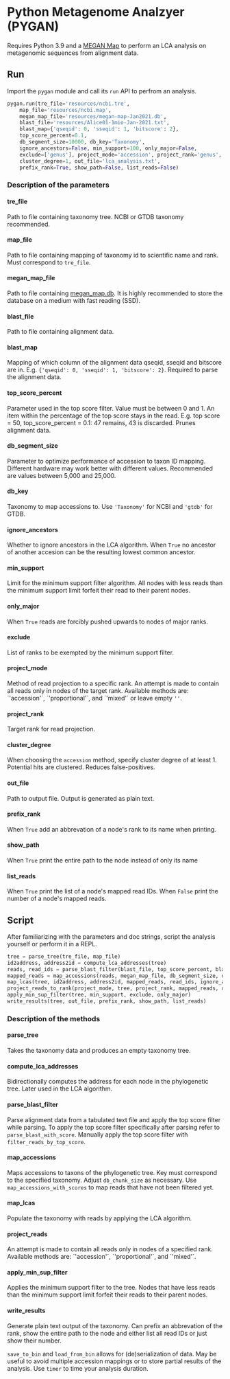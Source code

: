 # Python Metagenome Analzyer (PYGAN)

Requires Python 3.9 and a [MEGAN Map](https://software-ab.informatik.uni-tuebingen.de/download/megan6/welcome.html) to perform an LCA analysis on metagenomic sequences from alignment data.

## Run

Import the `pygan` module and call its `run` API to perfrom an analysis. 

```Python
pygan.run(tre_file='resources/ncbi.tre',
    map_file='resources/ncbi.map',
    megan_map_file='resources/megan-map-Jan2021.db',
    blast_file='resources/Alice01-1mio-Jan-2021.txt',
    blast_map={'qseqid': 0, 'sseqid': 1, 'bitscore': 2},
    top_score_percent=0.1,
    db_segment_size=10000, db_key='Taxonomy',
    ignore_ancestors=False, min_support=100, only_major=False,
    exclude=['genus'], project_mode='accession', project_rank='genus',
    cluster_degree=1, out_file='lca_analysis.txt',
    prefix_rank=True, show_path=False, list_reads=False)
```

### Description of the parameters

#### tre_file

Path to file containing taxonomy tree. NCBI or GTDB taxonomy recommended. 

#### map_file

Path to file containing mapping of taxonomy id to scientific name and rank. Must correspond to `tre_file`.

#### megan_map_file

Path to file containing [megan_map.db](https://software-ab.informatik.uni-tuebingen.de/download/megan6/welcome.html). It is highly recommended to store the database on a medium with fast reading (SSD).

#### blast_file

Path to file containing alignment data.

#### blast_map

Mapping of which column of the alignment data qseqid, sseqid and bitscore are in. E.g. `{'qseqid': 0, 'sseqid': 1, 'bitscore': 2}`. Required to parse the alignment data.

#### top_score_percent

Parameter used in the top score filter. Value must be between 0 and 1. An item within the percentage of the top score stays in the read. E.g. top score = 50, top_score_percent = 0.1: 47 remains, 43 is discarded. Prunes alignment data.

#### db_segment_size

Parameter to optimize performance of accession to taxon ID mapping. Different hardware may work better with different values. Recommended are values between 5,000 and 25,000.

#### db_key

Taxonomy to map accessions to. Use `'Taxonomy'` for NCBI and `'gtdb'` for GTDB.

#### ignore_ancestors

Whether to ignore ancestors in the LCA algorithm. When `True` no ancestor of another accesion can be the resulting lowest common ancestor.

#### min_support

Limit for the minimum support filter algorithm. All nodes with less reads than the minimum support limit forfeit their read to their parent nodes.

#### only_major

When `True` reads are forcibly pushed upwards to nodes of major ranks.

#### exclude

List of ranks to be exempted by the minimum support filter.

#### project_mode

Method of read projection to a specific rank. An attempt is made to contain all reads only in nodes of the target rank. Available methods are: ´'accession'´, ´'proportional'´, and ´'mixed'´ or leave empty `''`.

#### project_rank

Target rank for read projection.

#### cluster_degree

When choosing the `accession` method, specify cluster degree of at least 1. Potential hits are clustered. Reduces false-positives.

#### out_file

Path to output file. Output is generated as plain text.

#### prefix_rank

When `True` add an abbrevation of a node's rank to its name when printing.

#### show_path

When `True` print the entire path to the node instead of only its name

#### list_reads

When `True` print the list of a node's mapped read IDs. When `False` print the number of a node's mapped reads.


## Script

After familiarizing with the parameters and doc strings, script the analysis yourself or perform it in a REPL.

```Python
tree = parse_tree(tre_file, map_file)
id2address, address2id = compute_lca_addresses(tree)
reads, read_ids = parse_blast_filter(blast_file, top_score_percent, blast_map)
mapped_reads = map_accessions(reads, megan_map_file, db_segment_size, db_key)
map_lcas(tree, id2address, address2id, mapped_reads, read_ids, ignore_ancestors)
project_reads_to_rank(project_mode, tree, project_rank, mapped_reads, read_ids, cluster_degree)
apply_min_sup_filter(tree, min_support, exclude, only_major)
write_results(tree, out_file, prefix_rank, show_path, list_reads)
```

### Description of the methods

#### parse_tree

Takes the taxonomy data and produces an empty taxonomy tree.

#### compute_lca_addresses

Bidirectionally computes the address for each node in the phylogenetic tree. Later used in the LCA algorithm.

#### parse_blast_filter

Parse alignment data from a tabulated text file and apply the top score filter while parsing. To apply the top score filter specifically after parsing refer to `parse_blast_with_score`. Manually apply the top score filter with `filter_reads_by_top_score`. 

#### map_accessions

Maps accessions to taxons of the phylogenetic tree. Key must correspond to the specified taxonomy. Adjust `db_chunk_size` as necessary. Use `map_accessions_with_scores` to map reads that have not been filtered yet.

#### map_lcas

Populate the taxonomy with reads by applying the LCA algorithm.

#### project_reads

An attempt is made to contain all reads only in nodes of a specified rank. Available methods are: ´'accession'´, ´'proportional'´, and ´'mixed'´. 

#### apply_min_sup_filter

Applies the minimum support filter to the tree. Nodes that have less reads than the minimum support limit forfeit their reads to their parent nodes.

#### write_results

Generate plain text output of the taxonomy. Can prefix an abbrevation of the rank, show the entire path to the node and either list all read IDs or just show their number.


`save_to_bin` and `load_from_bin` allows for (de)serialization of data. May be useful to avoid multiple accession mappings or to store partial results of the analysis. Use `timer` to time your analysis duration.